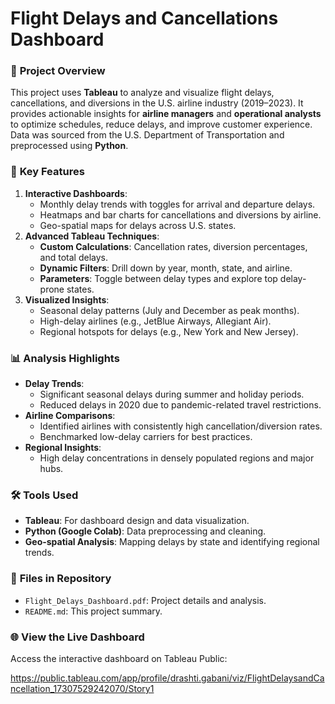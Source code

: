 # Flight Delays and Cancellations Dashboard

### 📄 **Project Overview**

This project uses **Tableau** to analyze and visualize flight delays, cancellations, and diversions in the U.S. airline industry (2019–2023). It provides actionable insights for **airline managers** and **operational analysts** to optimize schedules, reduce delays, and improve customer experience. Data was sourced from the U.S. Department of Transportation and preprocessed using **Python**.

### 🚀 **Key Features**

1. **Interactive Dashboards**:
   * Monthly delay trends with toggles for arrival and departure delays.
   * Heatmaps and bar charts for cancellations and diversions by airline.
   * Geo-spatial maps for delays across U.S. states.
2. **Advanced Tableau Techniques**:
   * **Custom Calculations**: Cancellation rates, diversion percentages, and total delays.
   * **Dynamic Filters**: Drill down by year, month, state, and airline.
   * **Parameters**: Toggle between delay types and explore top delay-prone states.
3. **Visualized Insights**:
   * Seasonal delay patterns (July and December as peak months).
   * High-delay airlines (e.g., JetBlue Airways, Allegiant Air).
   * Regional hotspots for delays (e.g., New York and New Jersey).

### 📊 **Analysis Highlights**

* **Delay Trends**:
  * Significant seasonal delays during summer and holiday periods.
  * Reduced delays in 2020 due to pandemic-related travel restrictions.
* **Airline Comparisons**:
  * Identified airlines with consistently high cancellation/diversion rates.
  * Benchmarked low-delay carriers for best practices.
* **Regional Insights**:
  * High delay concentrations in densely populated regions and major hubs.

### 🛠 **Tools Used**

* **Tableau**: For dashboard design and data visualization.
* **Python (Google Colab)**: Data preprocessing and cleaning.
* **Geo-spatial Analysis**: Mapping delays by state and identifying regional trends.

### 📂 **Files in Repository**

* `Flight_Delays_Dashboard.pdf`: Project details and analysis.
* `README.md`: This project summary.

### 🌐 **View the Live Dashboard**

Access the interactive dashboard on Tableau Public:

[https://public.tableau.com/app/profile/drashti.gabani/viz/FlightDelaysandCancellation_17307529242070/Story1  ](https://)
